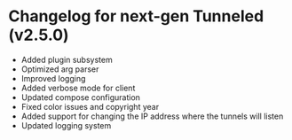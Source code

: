 # Changelog for next-gen Tunneled (v2.5.0)
- Added plugin subsystem
- Optimized arg parser
- Improved logging
- Added verbose mode for client
- Updated compose configuration
- Fixed color issues and copyright year
- Added support for changing the IP address where the tunnels will listen
- Updated logging system